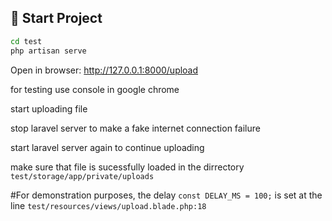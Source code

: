 ## 🚀 Start Project

```bash
cd test
php artisan serve
```
Open in browser: http://127.0.0.1:8000/upload

for testing use console in google chrome 

start uploading file

stop laravel server to make a fake internet connection failure

start laravel server again to continue uploading

make sure that file is sucessfully loaded in the dirrectory `test/storage/app/private/uploads`

#For demonstration purposes, the delay `const DELAY_MS = 100;` is set at the line `test/resources/views/upload.blade.php:18`
